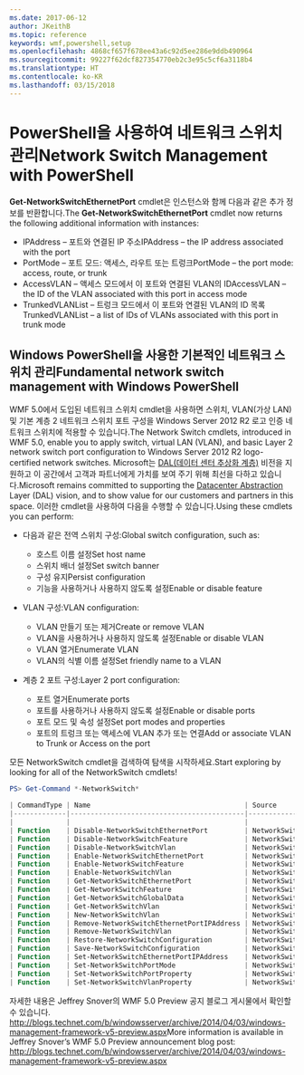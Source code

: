 ```yaml
---
ms.date: 2017-06-12
author: JKeithB
ms.topic: reference
keywords: wmf,powershell,setup
ms.openlocfilehash: 4868cf657f678ee43a6c92d5ee286e9ddb490964
ms.sourcegitcommit: 99227f62dcf827354770eb2c3e95c5cf6a3118b4
ms.translationtype: HT
ms.contentlocale: ko-KR
ms.lasthandoff: 03/15/2018
---
```

# <a name="network-switch-management-with-powershell"></a><span data-ttu-id="6ea2c-102">PowerShell을 사용하여 네트워크 스위치 관리</span><span class="sxs-lookup"><span data-stu-id="6ea2c-102">Network Switch Management with PowerShell</span></span>

<span data-ttu-id="6ea2c-103">**Get-NetworkSwitchEthernetPort** cmdlet은 인스턴스와 함께 다음과 같은 추가 정보를 반환합니다.</span><span class="sxs-lookup"><span data-stu-id="6ea2c-103">The **Get-NetworkSwitchEthernetPort** cmdlet now returns the following additional information with instances:</span></span>

- <span data-ttu-id="6ea2c-104">IPAddress – 포트와 연결된 IP 주소</span><span class="sxs-lookup"><span data-stu-id="6ea2c-104">IPAddress – the IP address associated with the port</span></span>
- <span data-ttu-id="6ea2c-105">PortMode – 포트 모드: 액세스, 라우트 또는 트렁크</span><span class="sxs-lookup"><span data-stu-id="6ea2c-105">PortMode – the port mode: access, route, or trunk</span></span>
- <span data-ttu-id="6ea2c-106">AccessVLAN – 액세스 모드에서 이 포트와 연결된 VLAN의 ID</span><span class="sxs-lookup"><span data-stu-id="6ea2c-106">AccessVLAN – the ID of the VLAN associated with this port in access mode</span></span>
- <span data-ttu-id="6ea2c-107">TrunkedVLANList – 트렁크 모드에서 이 포트와 연결된 VLAN의 ID 목록</span><span class="sxs-lookup"><span data-stu-id="6ea2c-107">TrunkedVLANList – a list of IDs of VLANs associated with this port in trunk mode</span></span>

## <a name="fundamental-network-switch-management-with-windows-powershell"></a><span data-ttu-id="6ea2c-108">Windows PowerShell을 사용한 기본적인 네트워크 스위치 관리</span><span class="sxs-lookup"><span data-stu-id="6ea2c-108">Fundamental network switch management with Windows PowerShell</span></span>

<span data-ttu-id="6ea2c-109">WMF 5.0에서 도입된 네트워크 스위치 cmdlet을 사용하면 스위치, VLAN(가상 LAN) 및 기본 계층 2 네트워크 스위치 포트 구성을 Windows Server 2012 R2 로고 인증 네트워크 스위치에 적용할 수 있습니다.</span><span class="sxs-lookup"><span data-stu-id="6ea2c-109">The Network Switch cmdlets, introduced in WMF 5.0, enable you to apply switch, virtual LAN (VLAN), and basic Layer 2 network switch port configuration to Windows Server 2012 R2 logo-certified network switches.</span></span> <span data-ttu-id="6ea2c-110">Microsoft는 [DAL(데이터 센터 추상화 계층)](http://technet.microsoft.com/cloud/dal.aspx) 비전을 지원하고 이 공간에서 고객과 파트너에게 가치를 보여 주기 위해 최선을 다하고 있습니다.</span><span class="sxs-lookup"><span data-stu-id="6ea2c-110">Microsoft remains committed to supporting the [Datacenter Abstraction](http://technet.microsoft.com/cloud/dal.aspx) Layer (DAL) vision, and to show value for our customers and partners in this space.</span></span> <span data-ttu-id="6ea2c-111">이러한 cmdlet을 사용하여 다음을 수행할 수 있습니다.</span><span class="sxs-lookup"><span data-stu-id="6ea2c-111">Using these cmdlets you can perform:</span></span>

- <span data-ttu-id="6ea2c-112">다음과 같은 전역 스위치 구성:</span><span class="sxs-lookup"><span data-stu-id="6ea2c-112">Global switch configuration, such as:</span></span>
    - <span data-ttu-id="6ea2c-113">호스트 이름 설정</span><span class="sxs-lookup"><span data-stu-id="6ea2c-113">Set host name</span></span>
    - <span data-ttu-id="6ea2c-114">스위치 배너 설정</span><span class="sxs-lookup"><span data-stu-id="6ea2c-114">Set switch banner</span></span>
    - <span data-ttu-id="6ea2c-115">구성 유지</span><span class="sxs-lookup"><span data-stu-id="6ea2c-115">Persist configuration</span></span>
    - <span data-ttu-id="6ea2c-116">기능을 사용하거나 사용하지 않도록 설정</span><span class="sxs-lookup"><span data-stu-id="6ea2c-116">Enable or disable feature</span></span>

- <span data-ttu-id="6ea2c-117">VLAN 구성:</span><span class="sxs-lookup"><span data-stu-id="6ea2c-117">VLAN configuration:</span></span>
    - <span data-ttu-id="6ea2c-118">VLAN 만들기 또는 제거</span><span class="sxs-lookup"><span data-stu-id="6ea2c-118">Create or remove VLAN</span></span>
    - <span data-ttu-id="6ea2c-119">VLAN을 사용하거나 사용하지 않도록 설정</span><span class="sxs-lookup"><span data-stu-id="6ea2c-119">Enable or disable VLAN</span></span>
    - <span data-ttu-id="6ea2c-120">VLAN 열거</span><span class="sxs-lookup"><span data-stu-id="6ea2c-120">Enumerate VLAN</span></span>
    - <span data-ttu-id="6ea2c-121">VLAN의 식별 이름 설정</span><span class="sxs-lookup"><span data-stu-id="6ea2c-121">Set friendly name to a VLAN</span></span>

- <span data-ttu-id="6ea2c-122">계층 2 포트 구성:</span><span class="sxs-lookup"><span data-stu-id="6ea2c-122">Layer 2 port configuration:</span></span>
    - <span data-ttu-id="6ea2c-123">포트 열거</span><span class="sxs-lookup"><span data-stu-id="6ea2c-123">Enumerate ports</span></span>
    - <span data-ttu-id="6ea2c-124">포트를 사용하거나 사용하지 않도록 설정</span><span class="sxs-lookup"><span data-stu-id="6ea2c-124">Enable or disable ports</span></span>
    - <span data-ttu-id="6ea2c-125">포트 모드 및 속성 설정</span><span class="sxs-lookup"><span data-stu-id="6ea2c-125">Set port modes and properties</span></span>
    - <span data-ttu-id="6ea2c-126">포트의 트렁크 또는 액세스에 VLAN 추가 또는 연결</span><span class="sxs-lookup"><span data-stu-id="6ea2c-126">Add or associate VLAN to Trunk or Access on the port</span></span>

<span data-ttu-id="6ea2c-127">모든 NetworkSwitch cmdlet을 검색하여 탐색을 시작하세요.</span><span class="sxs-lookup"><span data-stu-id="6ea2c-127">Start exploring by looking for all of the NetworkSwitch cmdlets!</span></span>

```powershell
PS> Get-Command *-NetworkSwitch*

| CommandType | Name                                      | Source        |
|-------------|-------------------------------------------|---------------|
|             |                                           |               |
| Function    | Disable-NetworkSwitchEthernetPort         | NetworkSwitch |
| Function    | Disable-NetworkSwitchFeature              | NetworkSwitch |
| Function    | Disable-NetworkSwitchVlan                 | NetworkSwitch |
| Function    | Enable-NetworkSwitchEthernetPort          | NetworkSwitch |
| Function    | Enable-NetworkSwitchFeature               | NetworkSwitch |
| Function    | Enable-NetworkSwitchVlan                  | NetworkSwitch |
| Function    | Get-NetworkSwitchEthernetPort             | NetworkSwitch |
| Function    | Get-NetworkSwitchFeature                  | NetworkSwitch |
| Function    | Get-NetworkSwitchGlobalData               | NetworkSwitch |
| Function    | Get-NetworkSwitchVlan                     | NetworkSwitch |
| Function    | New-NetworkSwitchVlan                     | NetworkSwitch |
| Function    | Remove-NetworkSwitchEthernetPortIPAddress | NetworkSwitch |
| Function    | Remove-NetworkSwitchVlan                  | NetworkSwitch |
| Function    | Restore-NetworkSwitchConfiguration        | NetworkSwitch |
| Function    | Save-NetworkSwitchConfiguration           | NetworkSwitch |
| Function    | Set-NetworkSwitchEthernetPortIPAddress    | NetworkSwitch |
| Function    | Set-NetworkSwitchPortMode                 | NetworkSwitch |
| Function    | Set-NetworkSwitchPortProperty             | NetworkSwitch |
| Function    | Set-NetworkSwitchVlanProperty             | NetworkSwitch |
```

<span data-ttu-id="6ea2c-128">자세한 내용은 Jeffrey Snover의 WMF 5.0 Preview 공지 블로그 게시물에서 확인할 수 있습니다. <http://blogs.technet.com/b/windowsserver/archive/2014/04/03/windows-management-framework-v5-preview.aspx></span><span class="sxs-lookup"><span data-stu-id="6ea2c-128">More information is available in Jeffrey Snover’s WMF 5.0 Preview announcement blog post: <http://blogs.technet.com/b/windowsserver/archive/2014/04/03/windows-management-framework-v5-preview.aspx></span></span>

